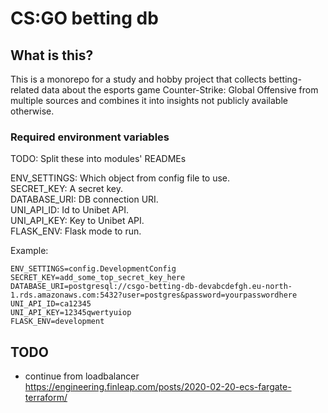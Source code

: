 # CS:GO betting db

## What is this?

This is a monorepo for a study and hobby project that collects betting-related data about the
esports game Counter-Strike: Global Offensive from multiple sources and combines it into insights
not publicly available otherwise.

### Required environment variables

TODO: Split these into modules' READMEs

ENV_SETTINGS: Which object from config file to use.  
SECRET_KEY: A secret key.  
DATABASE_URI: DB connection URI.  
UNI_API_ID: Id to Unibet API.  
UNI_API_KEY: Key to Unibet API.  
FLASK_ENV: Flask mode to run.  

Example:

```
ENV_SETTINGS=config.DevelopmentConfig
SECRET_KEY=add_some_top_secret_key_here
DATABASE_URI=postgresql://csgo-betting-db-devabcdefgh.eu-north-1.rds.amazonaws.com:5432?user=postgres&password=yourpasswordhere
UNI_API_ID=ca12345
UNI_API_KEY=12345qwertyuiop
FLASK_ENV=development

```






## TODO
 - continue from loadbalancer https://engineering.finleap.com/posts/2020-02-20-ecs-fargate-terraform/

